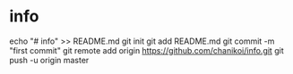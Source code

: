 # info
echo "# info" >> README.md
git init
git add README.md
git commit -m "first commit"
git remote add origin https://github.com/chanikoi/info.git
git push -u origin master
